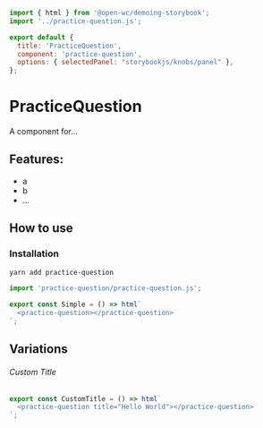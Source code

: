 ```js script
import { html } from '@open-wc/demoing-storybook';
import '../practice-question.js';

export default {
  title: 'PracticeQuestion',
  component: 'practice-question',
  options: { selectedPanel: "storybookjs/knobs/panel" },
};
```

# PracticeQuestion

A component for...

## Features:

- a
- b
- ...

## How to use

### Installation

```bash
yarn add practice-question
```

```js
import 'practice-question/practice-question.js';
```

```js preview-story
export const Simple = () => html`
  <practice-question></practice-question>
`;
```

## Variations

###### Custom Title

```js preview-story
export const CustomTitle = () => html`
  <practice-question title="Hello World"></practice-question>
`;
```

